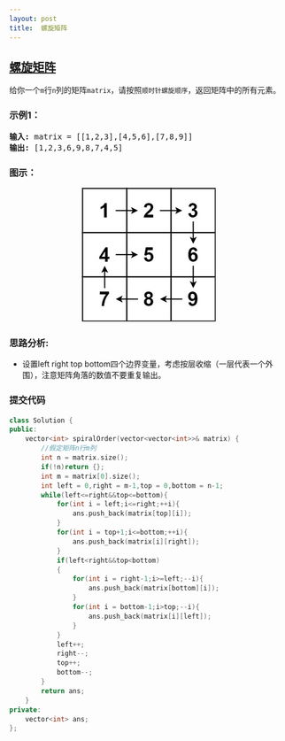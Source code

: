 ```yaml
---
layout: post
title:  螺旋矩阵
---
```


## [螺旋矩阵](https://leetcode-cn.com/problems/spiral-matrix/)

给你一个`m`行`n`列的矩阵`matrix`，请按照`顺时针螺旋顺序`，返回矩阵中的所有元素。

### 示例1：
<pre>
<strong>输入:</strong> matrix = [[1,2,3],[4,5,6],[7,8,9]]
<strong>输出:</strong> [1,2,3,6,9,8,7,4,5]
</pre>

### 图示：

<center class="half">
    <img src="../images/leecode/spiral1.jpg"/>
</center>

### 思路分析:

- 设置left right top bottom四个边界变量，考虑按层收缩（一层代表一个外围），注意矩阵角落的数值不要重复输出。

### 提交代码

```C++
class Solution {
public:
    vector<int> spiralOrder(vector<vector<int>>& matrix) {
        //假定矩阵n行m列
        int n = matrix.size();
        if(!n)return {};
        int m = matrix[0].size();
        int left = 0,right = m-1,top = 0,bottom = n-1;
        while(left<=right&&top<=bottom){
            for(int i = left;i<=right;++i){
                ans.push_back(matrix[top][i]);
            }
            for(int i = top+1;i<=bottom;++i){
                ans.push_back(matrix[i][right]);
            }
            if(left<right&&top<bottom)
            {
                for(int i = right-1;i>=left;--i){
                    ans.push_back(matrix[bottom][i]);
                }
                for(int i = bottom-1;i>top;--i){
                    ans.push_back(matrix[i][left]);
                }
            }
            left++;
            right--;
            top++;
            bottom--;
        }
        return ans;
    }
private:
    vector<int> ans;
};
```

